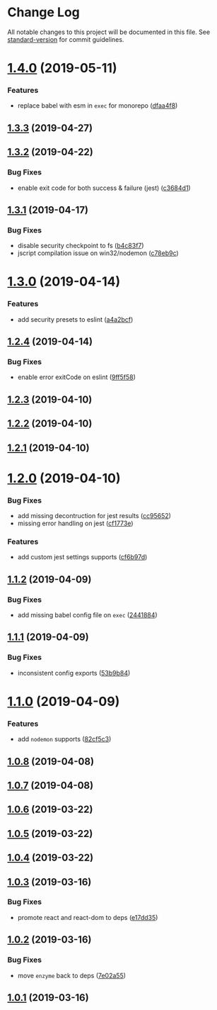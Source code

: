 # Change Log

All notable changes to this project will be documented in this file. See [standard-version](https://github.com/conventional-changelog/standard-version) for commit guidelines.

# [1.4.0](https://github.com/jimzhan/esnext-scripts/compare/v1.3.3...v1.4.0) (2019-05-11)


### Features

* replace babel with esm in `exec` for monorepo ([dfaa4f8](https://github.com/jimzhan/esnext-scripts/commit/dfaa4f8))



## [1.3.3](https://github.com/jimzhan/esnext-scripts/compare/v1.3.2...v1.3.3) (2019-04-27)



## [1.3.2](https://github.com/jimzhan/esnext-scripts/compare/v1.3.1...v1.3.2) (2019-04-22)


### Bug Fixes

* enable exit code for both success & failure (jest) ([c3684d1](https://github.com/jimzhan/esnext-scripts/commit/c3684d1))



## [1.3.1](https://github.com/jimzhan/esnext-scripts/compare/v1.3.0...v1.3.1) (2019-04-17)


### Bug Fixes

* disable security checkpoint to fs ([b4c83f7](https://github.com/jimzhan/esnext-scripts/commit/b4c83f7))
* jscript compilation issue on win32/nodemon ([c78eb9c](https://github.com/jimzhan/esnext-scripts/commit/c78eb9c))



# [1.3.0](https://github.com/jimzhan/esnext-scripts/compare/v1.2.4...v1.3.0) (2019-04-14)


### Features

* add security presets to eslint ([a4a2bcf](https://github.com/jimzhan/esnext-scripts/commit/a4a2bcf))



## [1.2.4](https://github.com/jimzhan/esnext-scripts/compare/v1.2.3...v1.2.4) (2019-04-14)


### Bug Fixes

* enable error exitCode on eslint ([9ff5f58](https://github.com/jimzhan/esnext-scripts/commit/9ff5f58))



## [1.2.3](https://github.com/jimzhan/esnext-scripts/compare/v1.2.2...v1.2.3) (2019-04-10)



## [1.2.2](https://github.com/jimzhan/esnext-scripts/compare/v1.2.1...v1.2.2) (2019-04-10)



## [1.2.1](https://github.com/jimzhan/esnext-scripts/compare/v1.2.0...v1.2.1) (2019-04-10)



# [1.2.0](https://github.com/jimzhan/esnext-scripts/compare/v1.1.2...v1.2.0) (2019-04-10)


### Bug Fixes

* add missing decontruction for jest results ([cc95652](https://github.com/jimzhan/esnext-scripts/commit/cc95652))
* missing error handling on jest ([cf1773e](https://github.com/jimzhan/esnext-scripts/commit/cf1773e))


### Features

* add custom jest settings supports ([cf6b97d](https://github.com/jimzhan/esnext-scripts/commit/cf6b97d))



<a name="1.1.2"></a>
## [1.1.2](https://github.com/jimzhan/esnext-scripts/compare/v1.1.1...v1.1.2) (2019-04-09)


### Bug Fixes

* add missing babel config file on `exec` ([2441884](https://github.com/jimzhan/esnext-scripts/commit/2441884))



<a name="1.1.1"></a>
## [1.1.1](https://github.com/jimzhan/esnext-scripts/compare/v1.1.0...v1.1.1) (2019-04-09)


### Bug Fixes

* inconsistent config exports ([53b9b84](https://github.com/jimzhan/esnext-scripts/commit/53b9b84))



<a name="1.1.0"></a>
# [1.1.0](https://github.com/jimzhan/esnext-scripts/compare/v1.0.8...v1.1.0) (2019-04-09)


### Features

* add `nodemon` supports ([82cf5c3](https://github.com/jimzhan/esnext-scripts/commit/82cf5c3))



<a name="1.0.8"></a>
## [1.0.8](https://github.com/jimzhan/esnext-scripts/compare/v1.0.7...v1.0.8) (2019-04-08)



<a name="1.0.7"></a>
## [1.0.7](https://github.com/jimzhan/esnext-scripts/compare/v1.0.6...v1.0.7) (2019-04-08)



## [1.0.6](https://github.com/jimzhan/esnext-scripts/compare/v1.0.5...v1.0.6) (2019-03-22)



## [1.0.5](https://github.com/jimzhan/esnext-scripts/compare/v1.0.4...v1.0.5) (2019-03-22)



## [1.0.4](https://github.com/jimzhan/esnext-scripts/compare/v1.0.3...v1.0.4) (2019-03-22)



## [1.0.3](https://github.com/jimzhan/esnext-scripts/compare/v1.0.2...v1.0.3) (2019-03-16)


### Bug Fixes

* promote react and react-dom to deps ([e17dd35](https://github.com/jimzhan/esnext-scripts/commit/e17dd35))



## [1.0.2](https://github.com/jimzhan/esnext-scripts/compare/v1.0.1...v1.0.2) (2019-03-16)


### Bug Fixes

* move `enzyme` back to deps ([7e02a55](https://github.com/jimzhan/esnext-scripts/commit/7e02a55))



## [1.0.1](https://github.com/jimzhan/esnext-scripts/compare/v0.32.2...v1.0.1) (2019-03-16)

